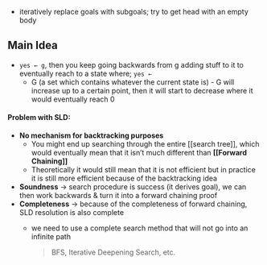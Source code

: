 - iteratively replace goals with subgoals; try to get head with an empty body

## Main Idea
- `yes ← g`, then you keep going backwards from g adding stuff to it to eventually reach to a state where; `yes ←`
    - G (a set which contains whatever the current state is) - G will increase up to a certain point, then it will start to decrease where it would eventually reach 0

#### Problem with SLD:
- **No mechanism for backtracking purposes**
    - You might end up searching through the entire [[search tree]], which would eventually mean that it isn’t much different than **[[Forward Chaining]]**
    - Theoretically it would still mean that it is not efficient but in practice it is still more efficient because of the backtracking idea
- **Soundness** → search procedure is success (it derives goal), we can then work backwards & turn it into a forward chaining proof
- **Completeness** → because of the completeness of forward chaining, SLD resolution is also complete
    - we need to use a complete search method that will not go into an infinite path
        
        > BFS, Iterative Deepening Search, etc.
